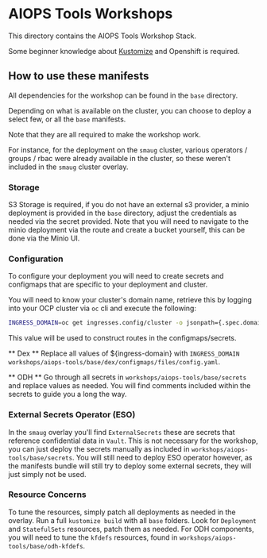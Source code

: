 # AIOPS Tools Workshops

This directory contains the AIOPS Tools Workshop Stack.

Some beginner knowledge about [Kustomize][] and Openshift is required.

## How to use these manifests

All dependencies for the workshop can be found in the `base` directory.

Depending on what is available on the cluster, you can choose to deploy a select few, or all the `base` manifests.

Note that they are all required to make the workshop work.

For instance, for the deployment on the `smaug` cluster, various operators / groups / rbac were already available in the
cluster, so these weren't included in the `smaug` cluster overlay.

### Storage
S3 Storage is required, if you do not have an external s3 provider, a minio deployment is provided in the `base`
directory, adjust the credentials as needed via the secret provided. Note that you will need to navigate to the
minio deployment via the route and create a bucket yourself, this can be done via the Minio UI.

### Configuration
To configure your deployment you will need to create secrets and configmaps that are specific to your deployment and
cluster.

You will need to know your cluster's domain name, retrieve this by logging into your OCP cluster via `oc` cli and
execute the following:

```bash
INGRESS_DOMAIN=oc get ingresses.config/cluster -o jsonpath={.spec.domain}
```
This value will be used to construct routes in the configmaps/secrets.

** Dex **
Replace all values of ${ingress-domain} with `INGRESS_DOMAIN`
`workshops/aiops-tools/base/dex/configmaps/files/config.yaml`.

** ODH **
Go through all secrets in `workshops/aiops-tools/base/secrets` and replace values as needed. You will find comments
included within the secrets to guide you a long the way.

### External Secrets Operator (ESO)

In the `smaug` overlay you'll find `ExternalSecrets` these are secrets that reference confidential data in `Vault`.
This is not necessary for the workshop, you can just deploy the secrets manually as included in
`workshops/aiops-tools/base/secrets`. You will still need to deploy ESO operator however, as the manifests bundle
will still try to deploy some external secrets, they will just simply not be used.

### Resource Concerns

To tune the resources, simply patch all deployments as needed in the overlay. Run a full `kustomize build` with all
`base` folders. Look for `Deployment` and `StatefulSets` resources, patch them as needed. For ODH components, you will
need to tune the `kfdefs` resources, found in `workshops/aiops-tools/base/odh-kfdefs`.

[crbjh]: base/odh-operator/jupyterhub-clusterrolebinding.yaml
[Kustomize]: https://kustomize.io/
[kfp-tekton]: https://github.com/kubeflow/kfp-tekton/blob/master/guides/kfp_tekton_install.md#standalone-kubeflow-pipelines-with-tekton-backend-deployment
